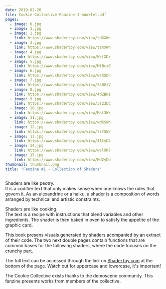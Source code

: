 ```yaml
---
date: 2019-02-28
file: Cookie-Collective-Fanzine-1-booklet.pdf
pages:
  - image: 0.jpg
  - image: 1.jpg
  - image: 2.jpg
    link: https://www.shadertoy.com/view/tdXXWn
  - image: 3.jpg
    link: https://www.shadertoy.com/view/tsXXWn
  - image: 4.jpg
    link: https://www.shadertoy.com/view/WsfXDr
  - image: 5.jpg
    link: https://www.shadertoy.com/view/MtBczD
  - image: 6.jpg
    link: https://www.shadertoy.com/view/wsXSDn
  - image: 7.jpg
    link: https://www.shadertoy.com/view/3sBGzV
  - image: 8.jpg
    link: https://www.shadertoy.com/view/4d2BRz
  - image: 9.jpg
    link: https://www.shadertoy.com/view/3s23Dc
  - image: 10.jpg
    link: https://www.shadertoy.com/view/Mst3Wr
  - image: 11.jpg
    link: https://www.shadertoy.com/view/wdXSWn
  - image: 12.jpg
    link: https://www.shadertoy.com/view/tsfSWr
  - image: 13.jpg
    link: https://www.shadertoy.com/view/4ltyD4
  - image: 14.jpg
    link: https://www.shadertoy.com/view/wslXR7
  - image: 15.jpg
    link: https://www.shadertoy.com/view/Md2yDd
thumbnail: thumbnail.png
title: "Fanzine #1 - Collection of Shaders"
---
```


Shaders are like peotry.  
It is a codifier text that only makes sense when one knows the rules that govern it. As an alexandrine or a haiku, a shader is a composition of words arranged by technical and artistic constraints.

Shaders are like cooking.  
The text is a recipe with instructions that blend variables and other ingredients. The shader is then baked in oven to satisfy the appetite of the graphic card.

This book presens visuals generated by shaders acompanied by an extract of their code. The two next double pages contain functions that are common bases for the following shaders, where the code focuses on the crunchy part.

The full text can be accessed through the link on [ShaderToy.com](https://www.shadertoy.com) at the bottom of the page. Watch out for uppercase and lowercase, it's important!

The Cookie Collective exists thanks to the demoscene community. This fanzine presents works from members of the collective.
